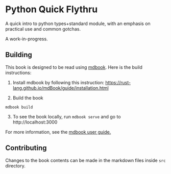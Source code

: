 # Python Quick Flythru

A quick intro to python types+standard module, with an emphasis on practical use and common gotchas.

A work-in-progress.

## Building

This book is designed to be read using [mdbook](https://github.com/rust-lang/mdBook). Here is the build instructions:

1. Install mdbook by following this instruction: https://rust-lang.github.io/mdBook/guide/installation.html

2. Build the book

```
mdbook build
```

3. To see the book locally, run `mdbook serve` and go to http://localhost:3000

For more information, see the [mdbook user guide.](https://rust-lang.github.io/mdBook/index.html)

## Contributing

Changes to the book contents can be made in the markdown files inside `src` directory.
